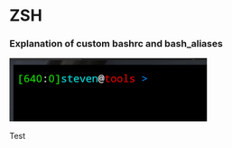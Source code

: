 # ZSH

### Explanation of custom bashrc and bash_aliases

![bash_prompt](https://github.com/mrstevencervantes/Dotfiles/blob/main/zsh/zsh_cli.png)

Test
